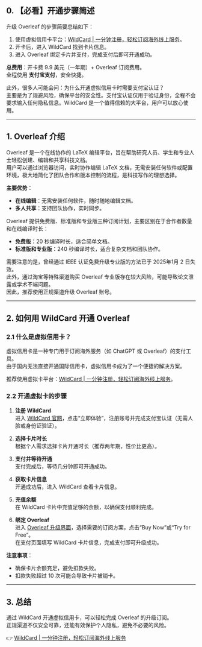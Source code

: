 ## 0. 【必看】开通步骤简述

升级 Overleaf 的步骤简要总结如下：

1. 使用虚拟信用卡平台：[WildCard | 一分钟注册，轻松订阅海外线上服务](https://bit.ly/bewildcard)。  
2. 开卡后，进入 WildCard 找到卡片信息。  
3. 进入 Overleaf 绑定卡片并支付，完成支付后即可开通成功。

**总费用**：开卡费 9.9 美元（一年期）+ Overleaf 订阅费用。  
全程使用 **支付宝支付**，安全快捷。

此外，很多人可能会问：为什么开通虚拟信用卡时需要支付宝认证？  
主要是为了规避风险，确保平台的安全性。支付宝认证仅用于验证身份，全程不会要求输入任何隐私信息。WildCard 是一个值得信赖的大平台，用户可以放心使用。

---

## 1. Overleaf 介绍

Overleaf 是一个在线协作的 LaTeX 编辑平台，旨在帮助研究人员、学生和专业人士轻松创建、编辑和共享科技文档。  
用户可以通过浏览器访问，实时协作编辑 LaTeX 文档，无需安装任何软件或配置环境，极大地简化了团队合作和版本控制的流程，是科技写作的理想选择。

**主要优势**：  
- **在线编辑**：无需安装任何软件，随时随地编辑文档。  
- **多人共享**：支持团队协作，实时同步。  

Overleaf 提供免费版、标准版和专业版三种订阅计划，主要区别在于合作者数量和在线编译时长：  
- **免费版**：20 秒编译时长，适合简单文档。  
- **标准版和专业版**：240 秒编译时长，适合复杂文档和团队协作。  

需要注意的是，曾经通过 IEEE 认证免费升级专业版的方法已于 2025年1月 2 日失效。  
此外，通过淘宝等特殊渠道购买 Overleaf 专业版存在较大风险，可能导致论文泄露或学术不端问题。  
因此，推荐使用正规渠道升级 Overleaf 账号。

---

## 2. 如何用 WildCard 开通 Overleaf

### 2.1 什么是虚拟信用卡？

虚拟信用卡是一种专门用于订阅海外服务（如 ChatGPT 或 Overleaf）的支付工具。  
由于国内无法直接开通国际信用卡，虚拟信用卡成为了一个便捷的解决方案。

推荐使用虚拟卡平台：[WildCard | 一分钟注册，轻松订阅海外线上服务](https://bit.ly/bewildcard)。

### 2.2 开通虚拟卡的步骤

1. **注册 WildCard**  
   进入 [WildCard 官网](https://bit.ly/bewildcard)，点击“立即体验”，注册账号并完成支付宝认证（无需人脸或身份证验证）。  

2. **选择卡片时长**  
   根据个人需求选择卡片开通时长（推荐两年期，性价比更高）。  

3. **支付并等待开通**  
   支付完成后，等待几分钟即可开通成功。  

4. **获取卡片信息**  
   开通成功后，进入 WildCard 查看卡片信息。  

5. **充值余额**  
   在 WildCard 卡片中充值足够的余额，以确保支付顺利完成。  

6. **绑定 Overleaf**  
   进入 [Overleaf 升级界面](https://www.overleaf.com/user/subscription/plans)，选择需要的订阅方案，点击“Buy Now”或“Try for Free”。  
   在支付页面填写 WildCard 卡片信息，完成支付即可升级成功。

**注意事项**：  
- 确保卡片余额充足，避免扣款失败。  
- 扣款失败超过 10 次可能会导致卡片被销卡。  

---

## 3. 总结

通过 WildCard 开通虚拟信用卡，可以轻松完成 Overleaf 的升级订阅。  
正规渠道不仅安全可靠，还能有效保护个人隐私，避免不必要的风险。

👉 [WildCard | 一分钟注册，轻松订阅海外线上服务](https://bit.ly/bewildcard)